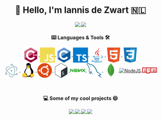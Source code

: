 <div align="center">
	<h1>👋 Hello, I'm Iannis de Zwart 🇳🇱</h1>
	<a href="https://github.com/anuraghazra/github-readme-stats" target="_blank">
		<img
			align="center"
			src="https://github-readme-stats.vercel.app/api/top-langs/?username=iannisdezwart&langs_count=5&theme=radical&layout=compact"
			height="150" />
	</a>
	<a href="https://github.com/anuraghazra/github-readme-stats" target="_blank">
		<img
			align="center"
			src="https://github-readme-stats.vercel.app/api?username=iannisdezwart&count_private=true&theme=radical&show_icons=true"
			height="150" />
	</a>
	<br />
	<h3>⌨️ Languages & Tools 🛠</h3>
	<p>
		<!-- template
		<a href="" target="_blank">
			<img
				align="center"
				src=""
				width="50"
				height="50"
				alt="" />
		</a>
		-->
		<a href="https://www.cplusplus.com/" target="_blank">
			<img
				align="center"
				src="https://raw.githubusercontent.com/devicons/devicon/master/icons/cplusplus/cplusplus-original.svg"
				width="50"
				height="50"
				alt="C++" />
		</a>
		<a href="https://developer.mozilla.org/en-US/docs/Web/JavaScript" target="_blank">
			<img
				align="center"
				src="https://raw.githubusercontent.com/devicons/devicon/master/icons/javascript/javascript-plain.svg"
				width="50"
				height="50"
				alt="JavaScript" />
		</a>
		<a href="https://en.wikipedia.org/wiki/C_(programming_language)" target="_blank">
			<img
				align="center"
				src="https://raw.githubusercontent.com/devicons/devicon/master/icons/c/c-original.svg"
				width="50"
				height="50"
				alt="C" />
		</a>
		<a href="https://www.typescriptlang.org/" target="_blank">
			<img
				align="center"
				src="https://raw.githubusercontent.com/devicons/devicon/master/icons/typescript/typescript-original.svg"
				width="50"
				height="50"
				alt="TypeScript" />
		</a>
		<a href="https://en.wikipedia.org/wiki/Java_(programming_language)" target="_blank">
			<img
				align="center"
				src="https://raw.githubusercontent.com/devicons/devicon/master/icons/java/java-original.svg"
				width="50"
				height="50"
				alt="Java" />
		</a>
		<a href="https://en.wikipedia.org/wiki/HTML" target="_blank">
			<img
				align="center"
				src="https://raw.githubusercontent.com/devicons/devicon/master/icons/html5/html5-original.svg"
				width="50"
				height="50"
				alt="HTML" />
		</a>
		<a href="https://en.wikipedia.org/wiki/CSS" target="_blank">
			<img
				align="center"
				src="https://raw.githubusercontent.com/devicons/devicon/master/icons/css3/css3-original.svg"
				width="50"
				height="50"
				alt="CSS" />
		</a>
		<br />
		<a href="https://www.electronjs.org/" target="_blank">
			<img
				align="center"
				src="https://raw.githubusercontent.com/devicons/devicon/master/icons/electron/electron-original.svg"
				width="50"
				height="50"
				alt="Electron JS" />
		</a>
		<a href="https://www.linux.org/" target="_blank">
			<img
				align="center"
				src="https://raw.githubusercontent.com/devicons/devicon/master/icons/linux/linux-original.svg"
				width="50"
				height="50"
				alt="Linux" />
		</a>
		<a href="https://www.ubuntu.com/" target="_blank">
			<img
				align="center"
				src="https://raw.githubusercontent.com/devicons/devicon/master/icons/ubuntu/ubuntu-plain.svg"
				width="50"
				height="50"
				alt="Ubuntu" />
		</a>
		<a href="https://www.gnu.org/software/bash/" target="_blank">
			<img
				align="center"
				src="https://raw.githubusercontent.com/devicons/devicon/master/icons/bash/bash-original.svg"
				width="50"
				height="50"
				alt="Bash" />
		</a>
		<a href="https://www.nginx.com/" target="_blank">
			<img
				align="center"
				src="https://raw.githubusercontent.com/devicons/devicon/master/icons/nginx/nginx-original.svg"
				width="50"
				height="50"
				alt="NGINX" />
		</a>
		<a href="https://www.mysql.com/" target="_blank">
			<img
				align="center"
				src="https://raw.githubusercontent.com/devicons/devicon/master/icons/mysql/mysql-original.svg"
				width="50"
				height="50"
				alt="MySQL" />
		</a>
		<a href="https://www.mongodb.com/" target="_blank">
			<img
				align="center"
				src="https://raw.githubusercontent.com/devicons/devicon/master/icons/mongodb/mongodb-original.svg"
				width="50"
				height="50"
				alt="MongoDB" />
		</a>
		<a href="https://nodejs.org/en/" target="_blank">
			<img
				align="center"
				src="https://user-images.githubusercontent.com/38715718/114414595-3f638180-9baf-11eb-9ef1-420b1bb017f1.png"
				width="50"
				height="50"
				alt="NodeJS" />
		</a>
		<a href="https://www.npmjs.com/" target="_blank">
			<img
				align="center"
				src="https://raw.githubusercontent.com/devicons/devicon/master/icons/npm/npm-original-wordmark.svg"
				width="50"
				height="50"
				alt="NPM" />
		</a>
	<p>
	<br />
	<h3>💻 Some of my cool projects 😄</h3>
	<a href="https://github.com/iannisdezwart/contajs">
			<img
			align="center"
			src="https://github-readme-stats.vercel.app/api/pin/?username=iannisdezwart&repo=contajs&theme=radical"
			width="350" />
	</a>
	<a href="https://github.com/iannisdezwart/forcefield-visualiser">
		<img
			align="center"
			src="https://github-readme-stats.vercel.app/api/pin/?username=iannisdezwart&repo=forcefield-visualiser&theme=radical"
			width="350" />
	</a>
	<a href="https://github.com/iannisdezwart/beat-dash">
		<img
			align="center"
			src="https://github-readme-stats.vercel.app/api/pin/?username=iannisdezwart&repo=beat-dash&theme=radical"
			width="350" />
	</a>
	<a href="https://github.com/iannisdezwart/tea">
		<img
			align="center"
			src="https://github-readme-stats.vercel.app/api/pin/?username=iannisdezwart&repo=tea&theme=radical"
			width="350" />
	</a>
</div>

<!--
**iannisdezwart/iannisdezwart** is a ✨ _special_ ✨ repository because its `README.md` (this file) appears on your GitHub profile.

Here are some ideas to get you started:

- 🔭 I’m currently working on ...
- 🌱 I’m currently learning ...
- 👯 I’m looking to collaborate on ...
- 🤔 I’m looking for help with ...
- 💬 Ask me about ...
- 📫 How to reach me: ...
- 😄 Pronouns: ...
- ⚡ Fun fact: ...
-->
